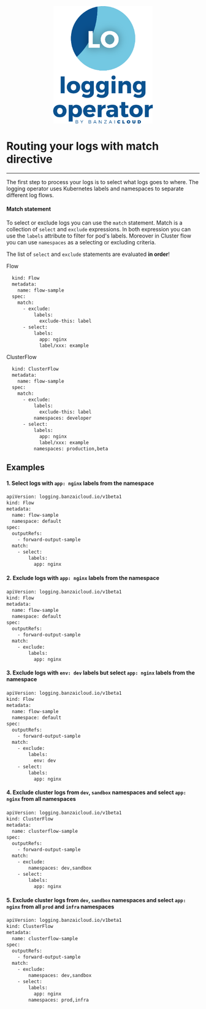 <p align="center"><img src="./img/lo.svg" width="260"></p>

# Routing your logs with match directive

---

The first step to process your logs is to select what logs goes to where.
The logging operator uses Kubernetes labels and namespaces to separate
different log flows.

#### Match statement

To select or exclude logs you can use the `match` statement. Match is a collection
of `select` and `exclude` expressions. In both expression you can use the `labels`
attribute to filter for pod's labels. Moreover in Cluster flow you can use `namespaces`
as a selecting or excluding criteria.

The list of `select` and `exclude` statements are evaluated **in order**!

Flow
```
  kind: Flow
  metadata:
    name: flow-sample
  spec:
    match:
      - exclude:
          labels:
            exclude-this: label
      - select:
          labels:
            app: nginx
            label/xxx: example
```

ClusterFlow
```
  kind: ClusterFlow
  metadata:
    name: flow-sample
  spec:
    match:
      - exclude:
          labels:
            exclude-this: label
          namespaces: developer 
      - select:
          labels:
            app: nginx
            label/xxx: example
          namespaces: production,beta
```

## Examples

#### 1. Select logs with `app: nginx` labels from the namespace

  ```
  apiVersion: logging.banzaicloud.io/v1beta1
  kind: Flow
  metadata:
    name: flow-sample
    namespace: default
  spec:
    outputRefs:
      - forward-output-sample
    match:
      - select:
          labels:
            app: nginx
  ```

#### 2. Exclude logs with `app: nginx` labels from the namespace
  ```
  apiVersion: logging.banzaicloud.io/v1beta1
  kind: Flow
  metadata:
    name: flow-sample
    namespace: default
  spec:
    outputRefs:
      - forward-output-sample
    match:
      - exclude:
          labels:
            app: nginx
  ```

#### 3. Exclude logs with `env: dev` labels but select `app: nginx` labels from the namespace
  ```
  apiVersion: logging.banzaicloud.io/v1beta1
  kind: Flow
  metadata:
    name: flow-sample
    namespace: default
  spec:
    outputRefs:
      - forward-output-sample
    match:
      - exclude:
          labels:
            env: dev
      - select:
          labels:
            app: nginx
  ```

#### 4. Exclude cluster logs from  `dev`, `sandbox` namespaces and select `app: nginx` from all namespaces
  ```
  apiVersion: logging.banzaicloud.io/v1beta1
  kind: ClusterFlow
  metadata:
    name: clusterflow-sample
  spec:
    outputRefs:
      - forward-output-sample
    match:
      - exclude:
          namespaces: dev,sandbox
      - select:
          labels:
            app: nginx
  ```


#### 5. Exclude cluster logs from  `dev`, `sandbox` namespaces and select `app: nginx` from all `prod` and `infra` namespaces
  ```
  apiVersion: logging.banzaicloud.io/v1beta1
  kind: ClusterFlow
  metadata:
    name: clusterflow-sample
  spec:
    outputRefs:
      - forward-output-sample
    match:
      - exclude:
          namespaces: dev,sandbox
      - select:
          labels:
            app: nginx
          namespaces: prod,infra
  ```